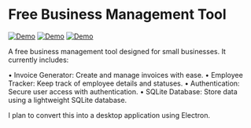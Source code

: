 # Free Business Management Tool

[![Demo](https://cloud-gkyxa2oyn-hack-club-bot.vercel.app/0screenshot_2024-08-29_at_7.38.29___pm.png)](https://cloud-gkyxa2oyn-hack-club-bot.vercel.app/0screenshot_2024-08-29_at_7.38.29___pm.png)
[![Demo](https://cloud-rbn8npo86-hack-club-bot.vercel.app/0screenshot_2024-08-29_at_7.39.00___pm.png)](https://cloud-rbn8npo86-hack-club-bot.vercel.app/0screenshot_2024-08-29_at_7.39.00___pm.png)
[![Demo](https://cloud-gp1296eig-hack-club-bot.vercel.app/0screenshot_2024-08-29_at_7.39.52___pm.png)](https://cloud-gp1296eig-hack-club-bot.vercel.app/0screenshot_2024-08-29_at_7.39.52___pm.png)

A free business management tool designed for small businesses. It currently includes:

  •	Invoice Generator: Create and manage invoices with ease.
  •	Employee Tracker: Keep track of employee details and statuses.
  •	Authentication: Secure user access with authentication.
  •	SQLite Database: Store data using a lightweight SQLite database.


 I plan to convert this into a desktop application using Electron.
